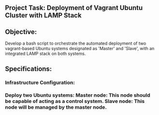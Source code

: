 <h2>Project Task: Deployment of Vagrant Ubuntu Cluster with LAMP Stack</h2>

<h2>Objective:</h2>
Develop a bash script to orchestrate the automated deployment of two vagrant-based Ubuntu systems designated as 'Master' and 'Slave', with an integrated LAMP stack on both systems.

<h2>Specifications:</h2>
<h3>Infrastructure Configuration:<h3>
  Deploy two Ubuntu systems:
  Master node: This node should be capable of acting as a control system.
  Slave node: This node will be managed by the master node.
  

